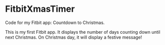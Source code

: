 # FitbitXmasTimer
Code for my Fitbit app: Countdown to Christmas.

This is my first Fitbit app. It displays the number of days counting down until next Christmas. On Christmas day, it will display a festive message!

